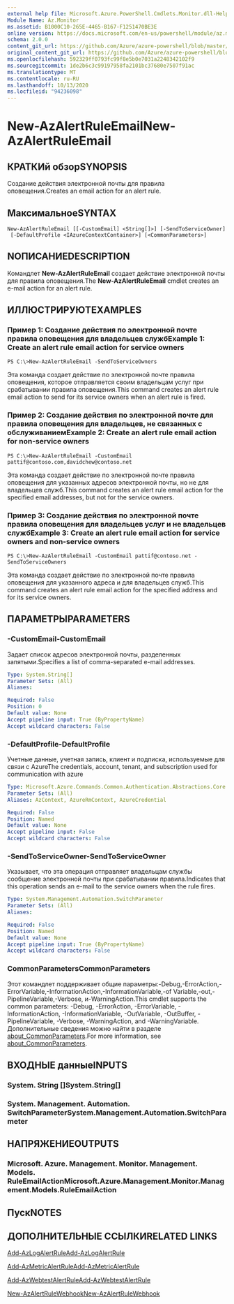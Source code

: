 ```yaml
---
external help file: Microsoft.Azure.PowerShell.Cmdlets.Monitor.dll-Help.xml
Module Name: Az.Monitor
ms.assetid: B1000C10-265E-4465-B167-F1251470BE3E
online version: https://docs.microsoft.com/en-us/powershell/module/az.monitor/new-azalertruleemail
schema: 2.0.0
content_git_url: https://github.com/Azure/azure-powershell/blob/master/src/Monitor/Monitor/help/New-AzAlertRuleEmail.md
original_content_git_url: https://github.com/Azure/azure-powershell/blob/master/src/Monitor/Monitor/help/New-AzAlertRuleEmail.md
ms.openlocfilehash: 592329ff0793fc99f8e5b0e7031a2248342102f9
ms.sourcegitcommit: 1de2b6c3c99197958fa2101bc37680e7507f91ac
ms.translationtype: MT
ms.contentlocale: ru-RU
ms.lasthandoff: 10/13/2020
ms.locfileid: "94236098"
---
```

# <span data-ttu-id="095f8-101">New-AzAlertRuleEmail</span><span class="sxs-lookup"><span data-stu-id="095f8-101">New-AzAlertRuleEmail</span></span>

## <span data-ttu-id="095f8-102">КРАТКИй обзор</span><span class="sxs-lookup"><span data-stu-id="095f8-102">SYNOPSIS</span></span>
<span data-ttu-id="095f8-103">Создание действия электронной почты для правила оповещения.</span><span class="sxs-lookup"><span data-stu-id="095f8-103">Creates an email action for an alert rule.</span></span>

## <span data-ttu-id="095f8-104">Максимальное</span><span class="sxs-lookup"><span data-stu-id="095f8-104">SYNTAX</span></span>

```
New-AzAlertRuleEmail [[-CustomEmail] <String[]>] [-SendToServiceOwner]
 [-DefaultProfile <IAzureContextContainer>] [<CommonParameters>]
```

## <span data-ttu-id="095f8-105">NОПИСАНИЕ</span><span class="sxs-lookup"><span data-stu-id="095f8-105">DESCRIPTION</span></span>
<span data-ttu-id="095f8-106">Командлет **New-AzAlertRuleEmail** создает действие электронной почты для правила оповещения.</span><span class="sxs-lookup"><span data-stu-id="095f8-106">The **New-AzAlertRuleEmail** cmdlet creates an e-mail action for an alert rule.</span></span>

## <span data-ttu-id="095f8-107">ИЛЛЮСТРИРУЮТ</span><span class="sxs-lookup"><span data-stu-id="095f8-107">EXAMPLES</span></span>

### <span data-ttu-id="095f8-108">Пример 1: Создание действия по электронной почте правила оповещения для владельцев служб</span><span class="sxs-lookup"><span data-stu-id="095f8-108">Example 1: Create an alert rule email action for service owners</span></span>
```
PS C:\>New-AzAlertRuleEmail -SendToServiceOwners
```

<span data-ttu-id="095f8-109">Эта команда создает действие по электронной почте правила оповещения, которое отправляется своим владельцам услуг при срабатывании правила оповещения.</span><span class="sxs-lookup"><span data-stu-id="095f8-109">This command creates an alert rule email action to send for its service owners when an alert rule is fired.</span></span>

### <span data-ttu-id="095f8-110">Пример 2: Создание действия по электронной почте для правила оповещения для владельцев, не связанных с обслуживанием</span><span class="sxs-lookup"><span data-stu-id="095f8-110">Example 2: Create an alert rule email action for non-service owners</span></span>
```
PS C:\>New-AzAlertRuleEmail -CustomEmail pattif@contoso.com,davidchew@contoso.net
```

<span data-ttu-id="095f8-111">Эта команда создает действие по электронной почте правила оповещения для указанных адресов электронной почты, но не для владельцев служб.</span><span class="sxs-lookup"><span data-stu-id="095f8-111">This command creates an alert rule email action for the specified email addresses, but not for the service owners.</span></span>

### <span data-ttu-id="095f8-112">Пример 3: Создание действия по электронной почте правила оповещения для владельцев услуг и не владельцев служб</span><span class="sxs-lookup"><span data-stu-id="095f8-112">Example 3: Create an alert rule email action for service owners and non-service owners</span></span>
```
PS C:\>New-AzAlertRuleEmail -CustomEmail pattif@contoso.net -SendToServiceOwners
```

<span data-ttu-id="095f8-113">Эта команда создает действие по электронной почте правила оповещения для указанного адреса и для владельцев служб.</span><span class="sxs-lookup"><span data-stu-id="095f8-113">This command creates an alert rule email action for the specified address and for its service owners.</span></span>

## <span data-ttu-id="095f8-114">ПАРАМЕТРЫ</span><span class="sxs-lookup"><span data-stu-id="095f8-114">PARAMETERS</span></span>

### <span data-ttu-id="095f8-115">-CustomEmail</span><span class="sxs-lookup"><span data-stu-id="095f8-115">-CustomEmail</span></span>
<span data-ttu-id="095f8-116">Задает список адресов электронной почты, разделенных запятыми.</span><span class="sxs-lookup"><span data-stu-id="095f8-116">Specifies a list of comma-separated e-mail addresses.</span></span>

```yaml
Type: System.String[]
Parameter Sets: (All)
Aliases:

Required: False
Position: 0
Default value: None
Accept pipeline input: True (ByPropertyName)
Accept wildcard characters: False
```

### <span data-ttu-id="095f8-117">-DefaultProfile</span><span class="sxs-lookup"><span data-stu-id="095f8-117">-DefaultProfile</span></span>
<span data-ttu-id="095f8-118">Учетные данные, учетная запись, клиент и подписка, используемые для связи с Azure</span><span class="sxs-lookup"><span data-stu-id="095f8-118">The credentials, account, tenant, and subscription used for communication with azure</span></span>

```yaml
Type: Microsoft.Azure.Commands.Common.Authentication.Abstractions.Core.IAzureContextContainer
Parameter Sets: (All)
Aliases: AzContext, AzureRmContext, AzureCredential

Required: False
Position: Named
Default value: None
Accept pipeline input: False
Accept wildcard characters: False
```

### <span data-ttu-id="095f8-119">-SendToServiceOwner</span><span class="sxs-lookup"><span data-stu-id="095f8-119">-SendToServiceOwner</span></span>
<span data-ttu-id="095f8-120">Указывает, что эта операция отправляет владельцам службы сообщение электронной почты при срабатывании правила.</span><span class="sxs-lookup"><span data-stu-id="095f8-120">Indicates that this operation sends an e-mail to the service owners when the rule fires.</span></span>

```yaml
Type: System.Management.Automation.SwitchParameter
Parameter Sets: (All)
Aliases:

Required: False
Position: Named
Default value: None
Accept pipeline input: True (ByPropertyName)
Accept wildcard characters: False
```

### <span data-ttu-id="095f8-121">CommonParameters</span><span class="sxs-lookup"><span data-stu-id="095f8-121">CommonParameters</span></span>
<span data-ttu-id="095f8-122">Этот командлет поддерживает общие параметры:-Debug,-ErrorAction,-ErrorVariable,-InformationAction,-InformationVariable,-of Variable,-out,-PipelineVariable,-Verbose, и-WarningAction.</span><span class="sxs-lookup"><span data-stu-id="095f8-122">This cmdlet supports the common parameters: -Debug, -ErrorAction, -ErrorVariable, -InformationAction, -InformationVariable, -OutVariable, -OutBuffer, -PipelineVariable, -Verbose, -WarningAction, and -WarningVariable.</span></span> <span data-ttu-id="095f8-123">Дополнительные сведения можно найти в разделе [about_CommonParameters](http://go.microsoft.com/fwlink/?LinkID=113216).</span><span class="sxs-lookup"><span data-stu-id="095f8-123">For more information, see [about_CommonParameters](http://go.microsoft.com/fwlink/?LinkID=113216).</span></span>

## <span data-ttu-id="095f8-124">ВХОДНЫЕ данные</span><span class="sxs-lookup"><span data-stu-id="095f8-124">INPUTS</span></span>

### <span data-ttu-id="095f8-125">System. String []</span><span class="sxs-lookup"><span data-stu-id="095f8-125">System.String[]</span></span>

### <span data-ttu-id="095f8-126">System. Management. Automation. SwitchParameter</span><span class="sxs-lookup"><span data-stu-id="095f8-126">System.Management.Automation.SwitchParameter</span></span>

## <span data-ttu-id="095f8-127">НАПРЯЖЕНИЕ</span><span class="sxs-lookup"><span data-stu-id="095f8-127">OUTPUTS</span></span>

### <span data-ttu-id="095f8-128">Microsoft. Azure. Management. Monitor. Management. Models. RuleEmailAction</span><span class="sxs-lookup"><span data-stu-id="095f8-128">Microsoft.Azure.Management.Monitor.Management.Models.RuleEmailAction</span></span>

## <span data-ttu-id="095f8-129">Пуск</span><span class="sxs-lookup"><span data-stu-id="095f8-129">NOTES</span></span>

## <span data-ttu-id="095f8-130">ДОПОЛНИТЕЛЬНЫЕ ССЫЛКИ</span><span class="sxs-lookup"><span data-stu-id="095f8-130">RELATED LINKS</span></span>

[<span data-ttu-id="095f8-131">Add-AzLogAlertRule</span><span class="sxs-lookup"><span data-stu-id="095f8-131">Add-AzLogAlertRule</span></span>](./Add-AzLogAlertRule.md)

[<span data-ttu-id="095f8-132">Add-AzMetricAlertRule</span><span class="sxs-lookup"><span data-stu-id="095f8-132">Add-AzMetricAlertRule</span></span>](./Add-AzMetricAlertRule.md)

[<span data-ttu-id="095f8-133">Add-AzWebtestAlertRule</span><span class="sxs-lookup"><span data-stu-id="095f8-133">Add-AzWebtestAlertRule</span></span>](./Add-AzWebtestAlertRule.md)

[<span data-ttu-id="095f8-134">New-AzAlertRuleWebhook</span><span class="sxs-lookup"><span data-stu-id="095f8-134">New-AzAlertRuleWebhook</span></span>](./New-AzAlertRuleWebhook.md)


